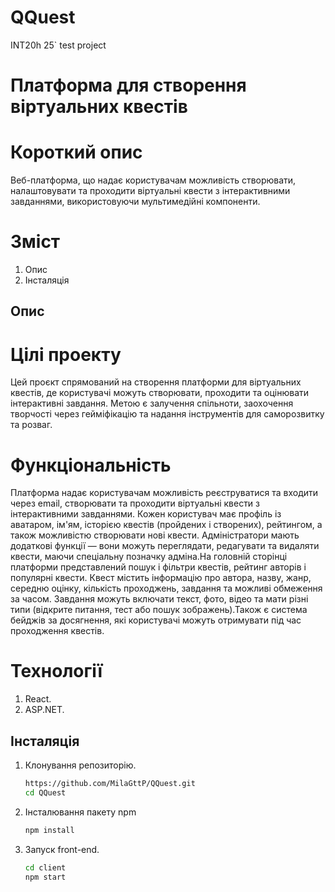 # QQuest
INT20h 25` test project

# Платформа для створення віртуальних квестів

# Короткий опис 
Веб-платформа, що надає користувачам можливість створювати, налаштовувати та проходити віртуальні квести з інтерактивними завданнями, використовуючи мультимедійні компоненти.

# Зміст
1. Опис
2. Інсталяція

## Опис

# Цілі проекту
Цей проєкт спрямований на створення платформи для віртуальних квестів, де користувачі можуть створювати, проходити та оцінювати інтерактивні завдання. Метою є залучення спільноти, заохочення творчості через гейміфікацію та надання інструментів для саморозвитку та розваг. 

# Функціональність 
Платформа надає користувачам можливість реєструватися та входити через email, створювати та проходити віртуальні квести з інтерактивними завданнями. Кожен користувач має профіль із аватаром, ім'ям, історією квестів (пройдених і створених), рейтингом, а також можливістю створювати нові квести. Адміністратори мають додаткові функції — вони можуть переглядати, редагувати та видаляти квести, маючи спеціальну позначку адміна.На головній сторінці платформи представлений пошук і фільтри квестів, рейтинг авторів і популярні квести. Квест містить інформацію про автора, назву, жанр, середню оцінку, кількість проходжень, завдання та можливі обмеження за часом. Завдання можуть включати текст, фото, відео та мати різні типи (відкрите питання, тест або пошук зображень).Також є система бейджів за досягнення, які користувачі можуть отримувати під час проходження квестів.

# Технології
1. React.
2. ASP.NET.

## Інсталяція

1. Клонування репозиторію.
   ```bash
   https://github.com/MilaGttP/QQuest.git 
   cd QQuest
2. Інсталювання пакету npm
   ```bash
   npm install
4. Запуск front-end.
   ```bash
   cd client
   npm start

